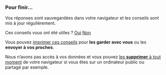### Pour finir…

Vos réponses sont sauvegardées dans votre navigateur et les conseils sont mis à jour régulièrement.

<div class="icon icon-information">
    <p class="feedback-component" data-feedback-transition-delay="500">
        <span class="feedback-question">
            Ces conseils vous ont été utiles ?
            <span class="feedback-controls">
            <a class="button button-outline button-feedback button-feedback-positif" data-feedback="positif" href="">Oui</a>
            <a class="button button-outline button-feedback button-feedback-negatif" data-feedback="negatif" href="">Non</a>
            </span>
        </span>
        <span class="feedback-message" hidden>
            Merci pour votre retour, si vous souhaitez nous en dire plus,
            écrivez-nous à : 
            <a href="mailto:mesconseilscovid@sante.gouv.fr">mesconseilscovid@sante.gouv.fr</a>
        </span>
    </p>
</div>
<div class="icon icon-favori browser-mobile-safari" hidden>

Vous pouvez **installer l’application sur votre téléphone** : pour cela, touchez l’icône <img src="ei-share-apple.svg" class="ios-share-button" alt="Partager">, puis sélectionnez « Sur l’écran d’accueil » dans la liste.

</div>
<div class="icon icon-favori favori browser-other" hidden>

N’hésitez pas à mettre cette page en favori pour **y revenir plus tard**. Par exemple en appuyant sur les touches <kbd class="conseil">Control + D</kbd> (Windows) ou <kbd class="conseil">Command + D</kbd> (macOS).

</div>
<div class="icon icon-impression">

Vous pouvez <a class="js-impression" href="">imprimer ces conseils</a> pour **les garder avec vous** ou les **envoyer à vos proches**.

</div>
<div class="icon icon-suppression">

Nous n’avons pas accès à vos données et vous pouvez <a href="#introduction">les **supprimer** à tout moment</a> de votre navigateur si vous êtes sur un ordinateur public ou partagé par exemple.

</div>

